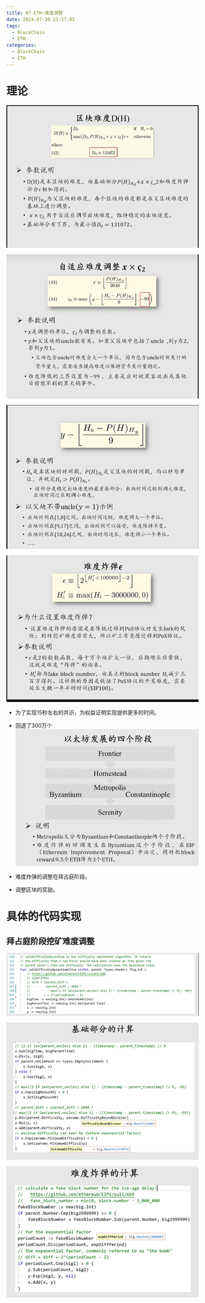 ```yaml
---
title: 07-ETH-难度调整
date: 2024-07-30 23:57:03
tags:
  - BlockChain
  - ETH
categories:
  - BlockChain
  - ETH
---
```

# 理论
![](./pic/Pasted%20image%2020240730170810.png)


![](./pic/Pasted%20image%2020240730170925.png)

![](./pic/Pasted%20image%2020240730171104.png)

![](./pic/Pasted%20image%2020240730171145.png)


- 为了实现15秒左右的共识，为权益证明实现提供更多的时间。
- 回退了300万个
![](./pic/Pasted%20image%2020240730171630.png)


- 难度炸弹的调整在拜占庭阶段。
- 调整区块的奖励。



# 具体的代码实现

## 拜占庭阶段挖矿难度调整 
![](./pic/Pasted%20image%2020240730171915.png)

![](./pic/Pasted%20image%2020240730172050.png)

![](./pic/Pasted%20image%2020240730172201.png)


